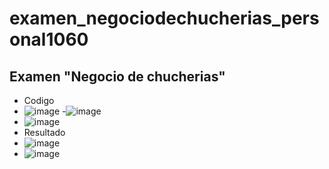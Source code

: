 # examen_negociodechucherias_personal1060
## Examen "Negocio de chucherias"
- Codigo
- ![image](https://github.com/user-attachments/assets/e140394a-8744-4480-a07e-d8c40e356a7b)
-![image](https://github.com/user-attachments/assets/d98d3ae4-67af-44b7-acec-59d72470d888)
- ![image](https://github.com/user-attachments/assets/2ea046e4-ce73-4688-bc86-c72a3000e46a)
- Resultado
- ![image](https://github.com/user-attachments/assets/5039187d-2e12-4166-bf37-8ffcbb39bf29)
- ![image](https://github.com/user-attachments/assets/812d6e21-0c13-4933-9e83-95a6a7155d5c)
